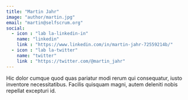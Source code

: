 ```yaml
---
title: "Martin Jahr"
image: "author/martin.jpg"
email: "martin@selfscrum.org"
social:
  - icon : "lab la-linkedin-in"
    name: "linkedin"
    link : "https://www.linkedin.com/in/martin-jahr-72559214b/"
  - icon : "lab la-twitter"
    name: "twitter"
    link : "https://twitter.com/@martin_jahr"
---
```


Hic dolor cumque quod quas pariatur modi rerum qui consequatur, iusto inventore necessitatibus. Facilis quisquam magni, autem deleniti nobis repellat excepturi id.